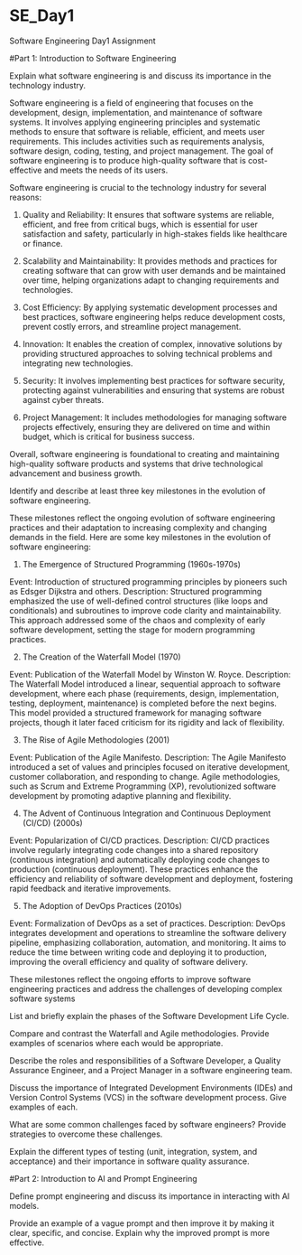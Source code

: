 # SE_Day1
Software Engineering Day1 Assignment

#Part 1: Introduction to Software Engineering

Explain what software engineering is and discuss its importance in the technology industry.

Software engineering is a field of engineering that focuses on the development, design, implementation, and maintenance of software systems. It involves applying engineering principles and systematic methods to ensure that software is reliable, efficient, and meets user requirements. This includes activities such as requirements analysis, software design, coding, testing, and project management. The goal of software engineering is to produce high-quality software that is cost-effective and meets the needs of its users.

Software engineering is crucial to the technology industry for several reasons:

1. Quality and Reliability: It ensures that software systems are reliable, efficient, and free from critical bugs, which is essential for user satisfaction and safety, particularly in high-stakes fields like healthcare or finance.

2. Scalability and Maintainability: It provides methods and practices for creating software that can grow with user demands and be maintained over time, helping organizations adapt to changing requirements and technologies.

3. Cost Efficiency: By applying systematic development processes and best practices, software engineering helps reduce development costs, prevent costly errors, and streamline project management.

4. Innovation: It enables the creation of complex, innovative solutions by providing structured approaches to solving technical problems and integrating new technologies.

5. Security: It involves implementing best practices for software security, protecting against vulnerabilities and ensuring that systems are robust against cyber threats.

6. Project Management: It includes methodologies for managing software projects effectively, ensuring they are delivered on time and within budget, which is critical for business success.

Overall, software engineering is foundational to creating and maintaining high-quality software products and systems that drive technological advancement and business growth.

Identify and describe at least three key milestones in the evolution of software engineering.

These milestones reflect the ongoing evolution of software engineering practices and their adaptation to increasing complexity and changing demands in the field.
Here are some key milestones in the evolution of software engineering:

1. The Emergence of Structured Programming (1960s-1970s)

Event: Introduction of structured programming principles by pioneers such as Edsger Dijkstra and others.
Description: Structured programming emphasized the use of well-defined control structures (like loops and conditionals) and subroutines to improve code clarity and maintainability. This approach addressed some of the chaos and complexity of early software development, setting the stage for modern programming practices.

2. The Creation of the Waterfall Model (1970)

Event: Publication of the Waterfall Model by Winston W. Royce.
Description: The Waterfall Model introduced a linear, sequential approach to software development, where each phase (requirements, design, implementation, testing, deployment, maintenance) is completed before the next begins. This model provided a structured framework for managing software projects, though it later faced criticism for its rigidity and lack of flexibility.

3. The Rise of Agile Methodologies (2001)

Event: Publication of the Agile Manifesto.
Description: The Agile Manifesto introduced a set of values and principles focused on iterative development, customer collaboration, and responding to change. Agile methodologies, such as Scrum and Extreme Programming (XP), revolutionized software development by promoting adaptive planning and flexibility.

4. The Advent of Continuous Integration and Continuous Deployment (CI/CD) (2000s)

Event: Popularization of CI/CD practices.
Description: CI/CD practices involve regularly integrating code changes into a shared repository (continuous integration) and automatically deploying code changes to production (continuous deployment). These practices enhance the efficiency and reliability of software development and deployment, fostering rapid feedback and iterative improvements.

5. The Adoption of DevOps Practices (2010s)

Event: Formalization of DevOps as a set of practices.
Description: DevOps integrates development and operations to streamline the software delivery pipeline, emphasizing collaboration, automation, and monitoring. It aims to reduce the time between writing code and deploying it to production, improving the overall efficiency and quality of software delivery.

These milestones reflect the ongoing efforts to improve software engineering practices and address the challenges of developing complex software systems

List and briefly explain the phases of the Software Development Life Cycle.


Compare and contrast the Waterfall and Agile methodologies. Provide examples of scenarios where each would be appropriate.


Describe the roles and responsibilities of a Software Developer, a Quality Assurance Engineer, and a Project Manager in a software engineering team.


Discuss the importance of Integrated Development Environments (IDEs) and Version Control Systems (VCS) in the software development process. Give examples of each.


What are some common challenges faced by software engineers? Provide strategies to overcome these challenges.


Explain the different types of testing (unit, integration, system, and acceptance) and their importance in software quality assurance.


#Part 2: Introduction to AI and Prompt Engineering


Define prompt engineering and discuss its importance in interacting with AI models.


Provide an example of a vague prompt and then improve it by making it clear, specific, and concise. Explain why the improved prompt is more effective.
